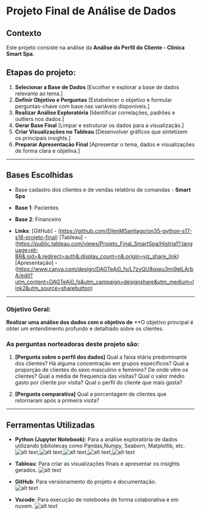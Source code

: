 # Projeto Final de Análise de Dados

## Contexto  
Este projeto consiste na análise da **Análise do Perfil do Cliente - Clinica Smart Spa**.  

## Etapas do projeto:
1. **Selecionar a Base de Dados** [Escolher e explorar a base de dados relevante ao tema.]
2. **Definir Objetivo e Perguntas**  [Estabelecer o objetivo e formular perguntas-chave com base nas variáveis disponíveis.]
3. **Realizar Análise Exploratória**  [Identificar correlações, padrões e outliers nos dados.]
4. **Gerar Base Final**  [Limpar e estruturar os dados para a visualização.]
5. **Criar Visualizações no Tableau**  [Desenvolver gráficos que sintetizem os principais insights.]
6. **Preparar Apresentação Final**  [Apresentar o tema, dados e visualizações de forma clara e objetiva.]

---

## Bases Escolhidas  
-    Base cadastro dos clientes e de vendas relatório de comandas - **Smart Spa**

- **Base 1**: Pacientes 
- **Base 2**: Financeiro

- **Links**:
     [GitHub] - (https://github.com/EllenMSantiago/on35-python-s17-s18-projeto-final)
     [Tableau] -(https://public.tableau.com/views/Projeto_Final_SmartSpa/Histria1?:language=pt-BR&:sid=&:redirect=auth&:display_count=n&:origin=viz_share_link)
     [Apresentação] - (https://www.canva.com/design/DAGTeAi0_fs/L7zyQU8qxeu3mi9eILArbA/edit?utm_content=DAGTeAi0_fs&utm_campaign=designshare&utm_medium=link2&utm_source=sharebutton)

---
 
### Objetivo Geral:

**Realizar uma análise dos dados com o objetivo de**
**O objetivo principal é obter um entendimento profundo e detalhado sobre os clientes. 

### As perguntas norteadoras deste projeto são:  

1. **[Pergunta sobre o perfil dos dados]**
     Qual a faixa etária predominante dos clientes? Há alguma concentração em grupos específicos?
     Qual a proporção de clientes do sexo masculino e feminino?
     De onde vêm os clientes?
     Qual a média de frequencia das visitas?
     Qual o valor médio gasto por cliente por visita?
	Qual o perfil do cliente que mais gasta?
   
2. **[Pergunta comparativa]** 
     Qual a porcentagem de clientes que retornaram após a primeira visita?
    
---

## Ferramentas Utilizadas  
- **Python (Jupyter Notebook)**: Para a análise exploratória de dados utilizando bibliotecas como Pandas,Numpy, Seaborn, Matplotlib, etc.  
![alt text](Python.png),![alt text](Jupyter.png),![alt text](Pandas.png),![alt text](Matplotlib.png),![alt text](Seaborn.png)

- **Tableau**: Para criar as visualizações finais e apresentar os insights gerados.
![alt text](Tableau.png)
- **GitHub**: Para versionamento do projeto e documentação.  
![alt text](Github.png)
- **Vscode**: Para execução de notebooks de forma colaborativa e em nuvem. 
![alt text](Vscode.png)


